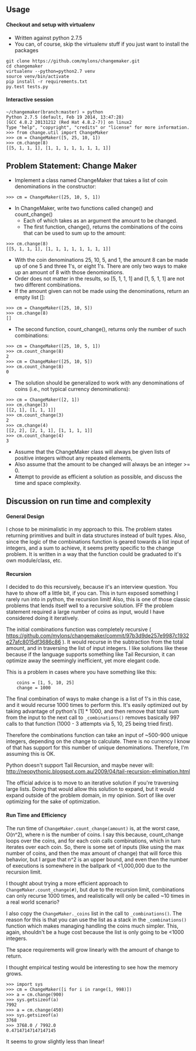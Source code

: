 ## Usage
#### Checkout and setup with virtualenv
* Written against python 2.7.5
* You can, of course, skip the virtualenv stuff if you just want to install the packages
```
git clone https://github.com/mylons/changemaker.git
cd changemaker
virtualenv --python=python2.7 venv
source venv/bin/activate
pip install -r requirements.txt
py.test tests.py
```
#### Interactive session
```
~/changemaker(branch:master) » python
Python 2.7.5 (default, Feb 19 2014, 13:47:28)
[GCC 4.8.2 20131212 (Red Hat 4.8.2-7)] on linux2
Type "help", "copyright", "credits" or "license" for more information.
>>> from change.util import ChangeMaker
>>> cm = ChangeMaker([5, 25, 10, 1])
>>> cm.change(8)
[[5, 1, 1, 1], [1, 1, 1, 1, 1, 1, 1, 1]]
```


## Problem Statement: Change Maker

* Implement a class named ChangeMaker that takes a list of coin denominations in the constructor:
```
>>> cm = ChangeMaker([25, 10, 5, 1])
```
* In ChangeMaker, write two functions called change() and count_change() 
  * Each of which takes as an argument the amount to be changed. 
  * The first function, change(), returns the combinations of the coins that can be used to sum up
    to the amount:
```
>>> cm.change(8)
[[5, 1, 1, 1], [1, 1, 1, 1, 1, 1, 1, 1]]
```
* With the coin denominations 25, 10, 5, and 1, the amount 8 can be made up of one 5 and three 1's, or eight 1's. There are only two ways to make up an amount of 8 with those denominations. 
* Order does not matter in the results, so [5, 1, 1, 1] and [1, 5, 1, 1] are not two different combinations.
* If the amount given can not be made using the denominations, return an empty list []:
```
>>> cm = ChangeMaker([25, 10, 5])
>>> cm.change(8)
[]
```
* The second function, count_change(), returns only the number of such combinations:
```
>>> cm = ChangeMaker([25, 10, 5, 1])
>>> cm.count_change(8)
2
>>> cm = ChangeMaker([25, 10, 5])
>>> cm.count_change(8)
0
```
* The solution should be generalized to work with any denominations of coins (i.e., not typical currency denominations):
```
>>> cm = ChangeMaker([2, 1])
>>> cm.change(3)
[[2, 1], [1, 1, 1]]
>>> cm.count_change(3)
2
>>> cm.change(4)
[[2, 2], [2, 1, 1], [1, 1, 1, 1]]
>>> cm.count_change(4)
3
```
* Assume that the ChangeMaker class will always be given lists of positive integers without any repeated elements,
* Also assume that the amount to be changed will always be an integer >= 0.
* Attempt to provide as efficient a solution as possible, and discuss the time and space complexity.

## Discussion on run time and complexity

#### General Design
I chose to be minimalistic in my approach to this. The problem states returning primitives and 
built in data structures instead of built types. Also, since the logic of the combinations function
is geared towards a list input of integers, and a sum to achieve, it seems pretty specific to the 
change problem. It is written in a way that the function could be graduated to it's own
module/class, etc.

#### Recursion 
I decided to do this recursively, because it's an interview question. You have to show off a little bit,
if you can. This in turn exposed something I rarely run into in python, the recursion limit! Also, this 
is one of those classic problems that lends itself well to a recursive solution. IFF the problem statement
required a large number of coins as input, would I have considered doing it iteratively.

The initial combinations function was completely recursive ( https://github.com/mylons/changemaker/commit/97b3d9de257e9987c1932e27afc8015df3686c86 ). It would recurse in the subtraction
from the total amount, and in traversing the list of input integers. I like solutions like these
because if the language supports something like Tail Recursion, it can optimize away the
seemingly inefficient, yet more elegant code.

This is a problem in cases where you have something like this:
```
    coins = [1, 5, 10, 25]
    change = 1000
```
The final combination of ways to make change is a list of 1's in this case,
and it would recurse 1000 times to perform this. It's easily optimized out by taking advantage of python's
[1] * 1000, and then remove that total sum from the input to the next call to ```_combinations()``` removes basically
997 calls to that function (1000 - 3 attempts via 5, 10, 25 being tried first).

Therefore the combinations function can take an input of ~500-900 unique integers, depending on the change to calculate. 
There is no currency I know of that has support for this number of unique denominations. Therefore, I'm assuming
this is OK. 

Python doesn't support Tail Recursion, and maybe never will: http://neopythonic.blogspot.com.au/2009/04/tail-recursion-elimination.html

The official advice is to move to an iterative solution if you're traversing large lists. Doing that would allow
this solution to expand, but it would expand outside of the problem domain, in my opinion. Sort of like over optimizing
for the sake of optimization.
#### Run Time and Efficiency
The run time of ```ChangeMaker.count_change(amount)``` is, at the worst case, O(n^2), where n is the number of coins. 
I say this because, count_change loops over the coins, and for each coin calls combinations, which in turn iterates
over each coin. So, there is some set of inputs (like using the max number of coins, and then the max amount of change) 
that will force this behavior, but I argue that n^2 is an upper bound, and 
even then the number of executions is somewhere in the ballpark of <1,000,000 due to the recursion limit.

I thought about trying a more efficient approach to ```ChangeMaker.count_change(#)```, but due to the
recursion limit, combinations can only recurse 1000 times, and realistically will only be called
~10 times in a real world scenario?

I also copy the ```ChangeMaker._coins``` list in the call to ```_combinations()```. The reason for this
is that you can use the list as a stack in the ```_combinations()``` function which makes 
managing handling the coins much simpler. This, again, shouldn't be a huge cost because the list is only
going to be <1000 integers. 

The space requirements will grow linearly with the amount of change to return.

I thought empirical testing would be interesting to see how the memory grows.  
```
>>> import sys
>>> cm = ChangeMaker([i for i in range(1, 998)])
>>> a = cm.change(900)
>>> sys.getsizeof(a)
7992
>>> a = cm.change(450)
>>> sys.getsizeof(a)
3768
>>> 3768.0 / 7992.0 
0.47147147147147145
```
It seems to grow slightly less than linear! 



